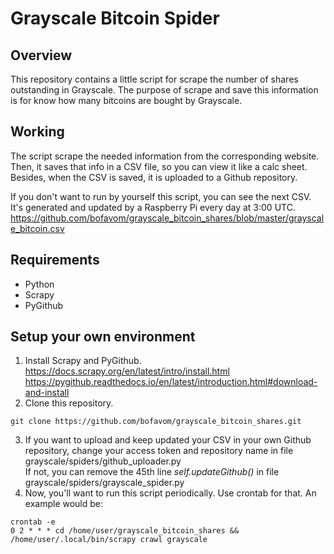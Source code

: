 # Grayscale Bitcoin Spider
## Overview
This repository contains a little script for scrape the number of shares outstanding in Grayscale.
The purpose of scrape and save this information is for know how many bitcoins are bought by Grayscale.

## Working
The script scrape the needed information from the corresponding website. Then, it saves that info in a CSV file, so you can view it like a calc sheet.  
Besides, when the CSV is saved, it is uploaded to a Github repository.  

If you don't want to run by yourself this script, you can see the next CSV. It's generated and updated by a Raspberry Pi every day at 3:00 UTC.
https://github.com/bofavom/grayscale_bitcoin_shares/blob/master/grayscale_bitcoin.csv

## Requirements
* Python
* Scrapy
* PyGithub

## Setup your own environment
1. Install Scrapy and PyGithub.  
https://docs.scrapy.org/en/latest/intro/install.html  
https://pygithub.readthedocs.io/en/latest/introduction.html#download-and-install
2. Clone this repository.
```
git clone https://github.com/bofavom/grayscale_bitcoin_shares.git
```
3. If you want to upload and keep updated your CSV in your own Github repository, change your access token and repository name in file grayscale/spiders/github_uploader.py  
If not, you can remove the 45th line *self.updateGithub()* in file grayscale/spiders/grayscale_spider.py
4. Now, you'll want to run this script periodically. Use crontab for that. An example would be:
```
crontab -e
0 2 * * * cd /home/user/grayscale_bitcoin_shares && /home/user/.local/bin/scrapy crawl grayscale
```
